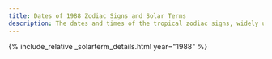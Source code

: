 ```yaml
---
title: Dates of 1988 Zodiac Signs and Solar Terms
description: The dates and times of the tropical zodiac signs, widely used in western astrology, and solar terms of year 1988
---
```

{% include_relative _solarterm_details.html year="1988" %}
